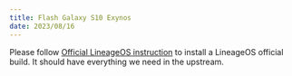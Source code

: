 ```yaml
---
title: Flash Galaxy S10 Exynos
date: 2023/08/16
---
```


Please follow [Official LineageOS instruction](https://wiki.lineageos.org/devices/beyond1lte/install) to install a LineageOS official build. It should have everything we need in the upstream. 